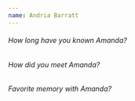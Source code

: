 ```yaml
---
name: Andria Barratt
---
```

###### How long have you known Amanda?


###### How did you meet Amanda?


###### Favorite memory with Amanda?
